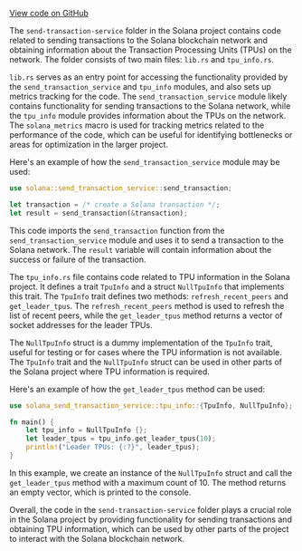 [View code on GitHub](https://github.com/solana-labs/solana/tree/master/na/send-transaction-service/src)

The `send-transaction-service` folder in the Solana project contains code related to sending transactions to the Solana blockchain network and obtaining information about the Transaction Processing Units (TPUs) on the network. The folder consists of two main files: `lib.rs` and `tpu_info.rs`.

`lib.rs` serves as an entry point for accessing the functionality provided by the `send_transaction_service` and `tpu_info` modules, and also sets up metrics tracking for the code. The `send_transaction_service` module likely contains functionality for sending transactions to the Solana network, while the `tpu_info` module provides information about the TPUs on the network. The `solana_metrics` macro is used for tracking metrics related to the performance of the code, which can be useful for identifying bottlenecks or areas for optimization in the larger project.

Here's an example of how the `send_transaction_service` module may be used:

```rust
use solana::send_transaction_service::send_transaction;

let transaction = /* create a Solana transaction */;
let result = send_transaction(&transaction);
```

This code imports the `send_transaction` function from the `send_transaction_service` module and uses it to send a transaction to the Solana network. The `result` variable will contain information about the success or failure of the transaction.

The `tpu_info.rs` file contains code related to TPU information in the Solana project. It defines a trait `TpuInfo` and a struct `NullTpuInfo` that implements this trait. The `TpuInfo` trait defines two methods: `refresh_recent_peers` and `get_leader_tpus`. The `refresh_recent_peers` method is used to refresh the list of recent peers, while the `get_leader_tpus` method returns a vector of socket addresses for the leader TPUs.

The `NullTpuInfo` struct is a dummy implementation of the `TpuInfo` trait, useful for testing or for cases where the TPU information is not available. The `TpuInfo` trait and the `NullTpuInfo` struct can be used in other parts of the Solana project where TPU information is required.

Here's an example of how the `get_leader_tpus` method can be used:

```rust
use solana_send_transaction_service::tpu_info::{TpuInfo, NullTpuInfo};

fn main() {
    let tpu_info = NullTpuInfo {};
    let leader_tpus = tpu_info.get_leader_tpus(10);
    println!("Leader TPUs: {:?}", leader_tpus);
}
```

In this example, we create an instance of the `NullTpuInfo` struct and call the `get_leader_tpus` method with a maximum count of 10. The method returns an empty vector, which is printed to the console.

Overall, the code in the `send-transaction-service` folder plays a crucial role in the Solana project by providing functionality for sending transactions and obtaining TPU information, which can be used by other parts of the project to interact with the Solana blockchain network.
